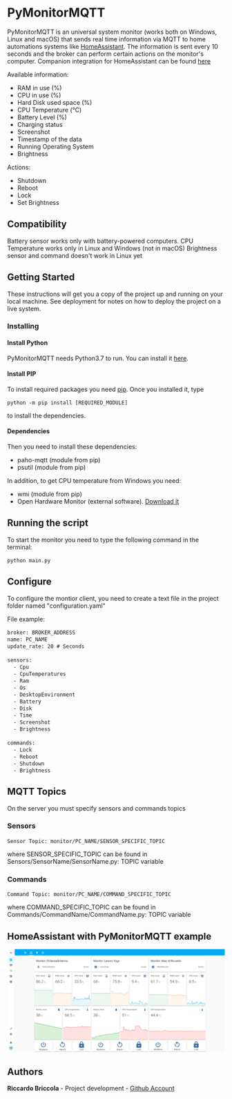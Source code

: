 # PyMonitorMQTT
PyMonitorMQTT is an universal system monitor (works both on Windows, Linux and macOS) that sends real time information via MQTT to home automations systems like [HomeAssistant](https://github.com/home-assistant/home-assistant).
The information is sent every 10 seconds and the broker can perform certain actions on the monitor's computer.
Companion integration for HomeAssistant can be found [here](https://github.com/richibrics/HassMonitorMqtt)

Available information:
* RAM in use (%)
* CPU in use (%)
* Hard Disk used space (%)
* CPU Temperature (°C)
* Battery Level (%)
* Charging status 
* Screenshot
* Timestamp of the data
* Running Operating System
* Brightness

Actions:
* Shutdown
* Reboot
* Lock
* Set Brightness

## Compatibility

Battery sensor works only with battery-powered computers.
CPU Temperature works only in Linux and Windows (not in macOS)
Brightness sensor and command doesn't work in Linux yet

## Getting Started

These instructions will get you a copy of the project up and running on your local machine. See deployment for notes on how to deploy the project on a live system.

### Installing

#### Install Python

PyMonitorMQTT needs Python3.7 to run.
You can install it [here](https://www.python.org/downloads/).

#### Install PIP
To install required packages you need [pip](https://www.makeuseof.com/tag/install-pip-for-python/). Once you installed it, type
```
python -m pip install [REQUIRED_MODULE]
```
to install the dependencies.

#### Dependencies
Then you need to install these dependencies:
* paho-mqtt (module from pip)
* psutil (module from pip)

In addition, to get CPU temperature from Windows you need:
* wmi (module from pip)
* Open Hardware Monitor (external software). [Download it](https://openhardwaremonitor.org/downloads/)

## Running the script

To start the monitor you need to type the following command in the terminal:
```
python main.py
```

## Configure
To configure the montior client, you need to create a text file in the project folder named "configuration.yaml"

File example:
```
broker: BROKER_ADDRESS
name: PC_NAME
update_rate: 20 # Seconds

sensors:
  - Cpu
  - CpuTemperatures
  - Ram
  - Os
  - DesktopEnvironment
  - Battery
  - Disk
  - Time
  - Screenshot
  - Brightness

commands:
  - Lock
  - Reboot
  - Shutdown
  - Brightness

```



## MQTT Topics
On the server you must specify sensors and commands topics
### Sensors
```
Sensor Topic: monitor/PC_NAME/SENSOR_SPECIFIC_TOPIC
```
where SENSOR_SPECIFIC_TOPIC can be found in Sensors/SensorName/SensorName.py: TOPIC variable
### Commands
```
Command Topic: monitor/PC_NAME/COMMAND_SPECIFIC_TOPIC
```
where COMMAND_SPECIFIC_TOPIC can be found in Commands/CommandName/CommandName.py: TOPIC variable
## HomeAssistant with PyMonitorMQTT example

![HomeAssistant Example](Home%20Assistant%20Monitors.png?raw=true "HomeAssistant Example")

## Authors

**Riccardo Briccola** - Project development - [Github Account](https://github.com/richibrics)
